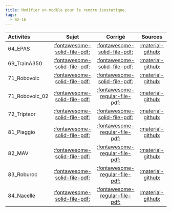```yaml
---
title: Modifier un modèle pour le rendre isostatique. 
tags:
  - B2-16
---
```

[comment]: <> (Généré automatiquement par make_all_activitess.py, creation_fichiers_activites)

| Activités | Sujet | Corrigé | Sources  | 
| :-------------- | :---: | :-----: | :------: | 
| 64_EPAS | [:fontawesome-solid-file-pdf:](http://xpessoles-cpge.fr/pdf/G2_01_64_EPAS_Sujet.pdf) | [:fontawesome-solid-file-pdf:](http://xpessoles-cpge.fr/pdf/G2_01_64_EPAS_Corrige.pdf) |[:material-github:](https://github.com/xpessoles/ExercicesCompetences/tree/main/B2_ProposerModele/B2_16_Hyperstatisme/64_EPAS) |  
| 69_TrainA350 | [:fontawesome-solid-file-pdf:](http://xpessoles-cpge.fr/pdf/G2_01_69_TrainA350_Sujet.pdf) | [:fontawesome-solid-file-pdf:](http://xpessoles-cpge.fr/pdf/G2_01_69_TrainA350_Corrige.pdf) |[:material-github:](https://github.com/xpessoles/ExercicesCompetences/tree/main/B2_ProposerModele/B2_16_Hyperstatisme/69_TrainA350) |  
| 71_Robovolc | [:fontawesome-solid-file-pdf:](http://xpessoles-cpge.fr/pdf/G2_01_71_Robovolc_Sujet.pdf) | [:fontawesome-solid-file-pdf:](http://xpessoles-cpge.fr/pdf/G2_01_71_Robovolc_Corrige.pdf) |[:material-github:](https://github.com/xpessoles/ExercicesCompetences/tree/main/B2_ProposerModele/B2_16_Hyperstatisme/71_Robovolc) |  
| 71_Robovolc_02 | [:fontawesome-solid-file-pdf:](http://xpessoles-cpge.fr/pdf/G2_01_71_Robovolc_02_Sujet.pdf) | [:fontawesome-regular-file-pdf:](http://xpessoles-cpge.fr/pdf/G2_01_71_Robovolc_02_Corrige.pdf) | [:material-github:](https://github.com/xpessoles/ExercicesCompetences/tree/main/B2_ProposerModele/B2_16_Hyperstatisme/71_Robovolc_02) |  
| 72_Tripteor | [:fontawesome-solid-file-pdf:](http://xpessoles-cpge.fr/pdf/G2_01_72_Tripteor_Sujet.pdf) | [:fontawesome-solid-file-pdf:](http://xpessoles-cpge.fr/pdf/G2_01_72_Tripteor_Corrige.pdf) |[:material-github:](https://github.com/xpessoles/ExercicesCompetences/tree/main/B2_ProposerModele/B2_16_Hyperstatisme/72_Tripteor) |  
| 81_Piaggio | [:fontawesome-solid-file-pdf:](http://xpessoles-cpge.fr/pdf/G2_01_81_Piaggio_Sujet.pdf) | [:fontawesome-regular-file-pdf:](http://xpessoles-cpge.fr/pdf/G2_01_81_Piaggio_Corrige.pdf) | [:material-github:](https://github.com/xpessoles/ExercicesCompetences/tree/main/B2_ProposerModele/B2_16_Hyperstatisme/81_Piaggio) |  
| 82_MAV | [:fontawesome-solid-file-pdf:](http://xpessoles-cpge.fr/pdf/G2_01_82_MAV_Sujet.pdf) | [:fontawesome-regular-file-pdf:](http://xpessoles-cpge.fr/pdf/G2_01_82_MAV_Corrige.pdf) | [:material-github:](https://github.com/xpessoles/ExercicesCompetences/tree/main/B2_ProposerModele/B2_16_Hyperstatisme/82_MAV) |  
| 83_Roburoc | [:fontawesome-solid-file-pdf:](http://xpessoles-cpge.fr/pdf/G2_01_83_Roburoc_Sujet.pdf) | [:fontawesome-regular-file-pdf:](http://xpessoles-cpge.fr/pdf/G2_01_83_Roburoc_Corrige.pdf) | [:material-github:](https://github.com/xpessoles/ExercicesCompetences/tree/main/B2_ProposerModele/B2_16_Hyperstatisme/83_Roburoc) |  
| 84_Nacelle | [:fontawesome-solid-file-pdf:](http://xpessoles-cpge.fr/pdf/G2_01_84_Nacelle_Sujet.pdf) | [:fontawesome-regular-file-pdf:](http://xpessoles-cpge.fr/pdf/G2_01_84_Nacelle_Corrige.pdf) | [:material-github:](https://github.com/xpessoles/ExercicesCompetences/tree/main/B2_ProposerModele/B2_16_Hyperstatisme/84_Nacelle) |  

